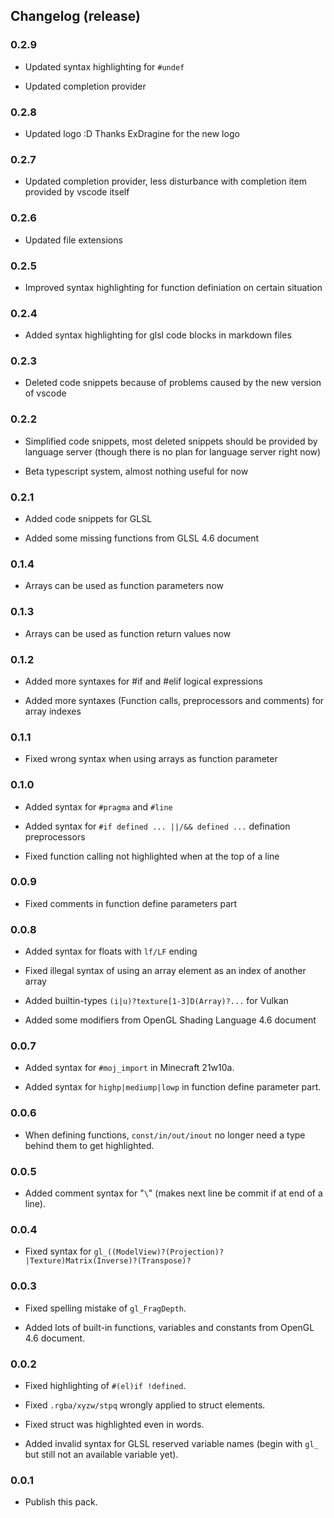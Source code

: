 ## Changelog (release)

### 0.2.9

 - Updated syntax highlighting for `#undef`

 - Updated completion provider

### 0.2.8

 - Updated logo :D Thanks ExDragine for the new logo

### 0.2.7

 - Updated completion provider, less disturbance with completion item provided by vscode itself


### 0.2.6

 - Updated file extensions

### 0.2.5

 - Improved syntax highlighting for function definiation on certain situation

### 0.2.4

 - Added syntax highlighting for glsl code blocks in markdown files

### 0.2.3

 - Deleted code snippets because of problems caused by the new version of vscode

### 0.2.2

 - Simplified code snippets, most deleted snippets should be provided by language server (though there is no plan for language server right now)

 - Beta typescript system, almost nothing useful for now

### 0.2.1

 - Added code snippets for GLSL

 - Added some missing functions from GLSL 4.6 document

### 0.1.4

 - Arrays can be used as function parameters now

### 0.1.3

 - Arrays can be used as function return values now

### 0.1.2

 - Added more syntaxes for #if and #elif logical expressions

 - Added more syntaxes (Function calls, preprocessors and comments) for array indexes

### 0.1.1

 - Fixed wrong syntax when using arrays as function parameter

### 0.1.0

 - Added syntax for `#pragma` and `#line`

 - Added syntax for `#if defined ... ||/&& defined ...` defination preprocessors

 - Fixed function calling not highlighted when at the top of a line

### 0.0.9

 - Fixed comments in function define parameters part

### 0.0.8

 - Added syntax for floats with `lf/LF` ending

 - Fixed illegal syntax of using an array element as an index of another array

 - Added builtin-types `(i|u)?texture[1-3]D(Array)?...` for Vulkan

 - Added some modifiers from OpenGL Shading Language 4.6 document

### 0.0.7

 - Added syntax for `#moj_import` in Minecraft 21w10a.

 - Added syntax for `highp|mediump|lowp` in function define parameter part.

### 0.0.6

 - When defining functions, `const/in/out/inout` no longer need a type behind them to get highlighted.

### 0.0.5

 - Added comment syntax for "`\`" (makes next line be commit if at end of a line).

### 0.0.4

 - Fixed syntax for `gl_((ModelView)?(Projection)?|Texture)Matrix(Inverse)?(Transpose)?`

### 0.0.3

 - Fixed spelling mistake of `gl_FragDepth`.

 - Added lots of built-in functions, variables and constants from OpenGL 4.6 document.

### 0.0.2

 - Fixed highlighting of `#(el)if !defined`.

 - Fixed `.rgba/xyzw/stpq` wrongly applied to struct elements.

 - Fixed struct was highlighted even in words.

 - Added invalid syntax for GLSL reserved variable names (begin with `gl_` but still not an available variable yet).

### 0.0.1

 - Publish this pack.
